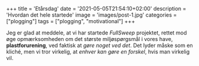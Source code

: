+++
title = 'Etårsdag'
date = '2021-05-05T21:54:10+02:00'
description = 'Hvordan det hele startede'
image = 'images/post-1.jpg'
categories = ["plogging"]
tags = ["plogging", "motivational"]
+++

Jeg er glad at meddele, at vi har startede *FullSweep* projektet, rettet mod øge
opmærksomheden om det største miljøspørgsmål i vores have, **plastforurening**,
ved faktisk at _gøre noget ved det_. Det lyder måske som en kliché, men vi tror
virkelig, at _enhver kan gøre en forskel_, hvis man virkelig vil.

